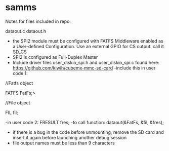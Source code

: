 # samms

Notes for files included in repo:

dataout.c
dataout.h

- the SPI2 module must be configured with FATFS Middleware enabled as a User-defined Configuration. Use an external GPIO for CS output. call it SD_CS
- SPI2 is configured as Full-Duplex Master
- Include driver files user_diskio_spi.h and user_diskio_spi.c found here: https://github.com/kiwih/cubemx-mmc-sd-card
-include this in user code 1:

//Fatfs object

FATFS FatFs;>

//File object

FIL fil;

-in user code 2: 
FRESULT fres;
-to call function:
dataout(&FatFs, &fil, &fres);
- if there is a bug in the code before unmounting, remove the SD card and insert it again before launching another debug session
- file output names must be less than 9 characters
